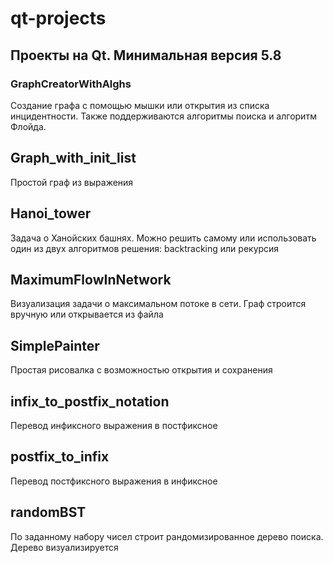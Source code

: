 # qt-projects
## Проекты на Qt. Минимальная версия 5.8 #

### GraphCreatorWithAlghs
Создание графа с помощью мышки или открытия из списка инцидентности.
Также поддерживаются алгоритмы поиска и алгоритм Флойда.

## Graph_with_init_list
Простой граф из выражения

## Hanoi_tower
Задача о Ханойских башнях. Можно решить самому или использовать
один из двух алгоритмов решения: backtracking или рекурсия

## MaximumFlowInNetwork
Визуализация задачи о максимальном потоке в сети.
Граф строится вручную или открывается из  файла

## SimplePainter
Простая рисовалка с возможностью открытия и сохранения

## infix_to_postfix_notation
Перевод инфиксного выражения в постфиксное

## postfix_to_infix
Перевод постфиксного выражения в инфиксное

## randomBST
По заданному набору чисел строит рандомизированное дерево поиска.
Дерево визуализируется
